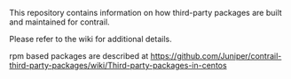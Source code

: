 
This repository contains information on how third-party packages are built and maintained for contrail.

Please refer to the wiki for additional details.

rpm based packages are described at
https://github.com/Juniper/contrail-third-party-packages/wiki/Third-party-packages-in-centos
